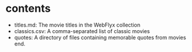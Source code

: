 # contents

- titles.md: The movie titles in the WebFlyx collection
- classics.csv: A comma-separated list of classic movies
- quotes: A directory of files containing memorable quotes from movies
end.
